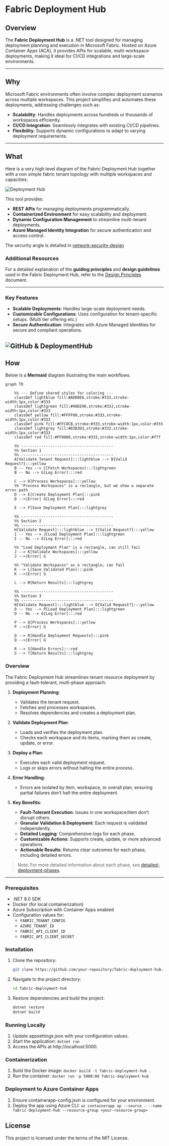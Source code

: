 # Fabric Deployment Hub

## Overview

The **Fabric Deployment Hub** is a .NET tool designed for managing deployment planning and execution in Microsoft Fabric. Hosted on Azure Container Apps (ACA), it provides APIs for scalable, multi-workspace deployments, making it ideal for CI/CD integrations and large-scale environments.

---

## Why

Microsoft Fabric environments often involve complex deployment scenarios across multiple workspaces. This project simplifies and automates these deployments, addressing challenges such as:
- **Scalability**: Handles deployments across hundreds or thousands of workspaces efficiently.
- **CI/CD Integration**: Seamlessly integrates with existing CI/CD pipelines.
- **Flexibility**: Supports dynamic configurations to adapt to varying deployment requirements.

---

## What

Here is a very high level diagram of the Fabric Deployment Hub together with a non simple fabric tenant topology with multiple workspaces and capacities:

![Deployment Hub](./images/deployment_hub_HL.png)

This tool provides:

- **REST APIs** for managing deployments programmatically.
- **Containerized Environment** for easy scalability and deployment.
- **Dynamic Configuration Management** to streamline multi-tenant deployments.
- **Azure Managed Identity Integration** for secure authentication and access control.

The security angle is detailed in [network-security-design](./network-security-design.md)

### Additional Resources

For a detailed explanation of the **guiding principles** and **design guidelines** used in the Fabric Deployment Hub, refer to the [Design Principles](./design-principles.md) document.

---

### Key Features

- **Scalable Deployments**: Handles large-scale deployment needs.
- **Customizable Configurations**: Uses configuration for tenant-specific setups. (Multi tier offering etc.)
- **Secure Authentication**: Integrates with Azure Managed Identities for secure and compliant operations.

![GitHub & DeploymentHub](./images/github-deploymenthub.png)
---

## How

Below is a **Mermaid** diagram illustrating the main workflows.


```mermaid
graph TD

    %% --- Define shared styles for coloring ---
    classDef lightblue fill:#ADD8E6,stroke:#333,stroke-width:1px,color:#333
    classDef lightgreen fill:#90EE90,stroke:#333,stroke-width:1px,color:#333
    classDef yellow fill:#FFFF00,stroke:#333,stroke-width:1px,color:#333
    classDef pink fill:#FFC0CB,stroke:#333,stroke-width:1px,color:#333
    classDef lightgrey fill:#D3D3D3,stroke:#333,stroke-width:1px,color:#333
    classDef red fill:#FF0000,stroke:#333,stroke-width:1px,color:#fff

    %% -----------------------------------------
    %% Section 1
    %% -----------------------------------------
    A[Validate Tenant Request]:::lightblue --> B{Valid Request?}:::yellow
    B -- Yes --> C[Fetch Workspaces]:::lightgreen
    B -- No --> G[Log Error]:::red

    C --> D[Process Workspaces]:::yellow
    %% "Process Workspaces" is a rectangle, but we show a separate error path
    D --> E[Create Deployment Plan]:::pink
    D -->|Error| G[Log Error]:::red

    E --> F[Save Deployment Plan]:::lightgrey

    %% -----------------------------------------
    %% Section 2
    %% -----------------------------------------
    H[Validate Request]:::lightblue --> I{Valid Request?}:::yellow
    I -- Yes --> J[Load Deployment Plan]:::lightgreen
    I -- No --> G[Log Error]:::red

    %% "Load Deployment Plan" is a rectangle, can still fail
    J --> K[Validate Workspaces]:::yellow
    J -->|Error| G

    %% "Validate Workspaces" as a rectangle; can fail
    K --> L[Save Validated Plan]:::pink
    K -->|Error| G

    L --> M[Return Results]:::lightgrey

    %% -----------------------------------------
    %% Section 3
    %% -----------------------------------------
    N[Validate Request]:::lightblue --> O{Valid Request?}:::yellow
    O -- Yes --> P[Load Deployment Plan]:::lightgreen
    O -- No --> G[Log Error]:::red

    P --> Q[Process Workspaces]:::yellow
    P -->|Error| G

    Q --> R[Handle Deployment Requests]:::pink
    Q -->|Error| G

    R --> S[Handle Errors]:::red
    S --> T[Return Results]:::lightgrey
```
### Overview

The Fabric Deployment Hub streamlines tenant resource deployment by providing a fault-tolerant, multi-phase approach:

1. **Deployment Planning**:  
   - Validates the tenant request.
   - Fetches and processes workspaces.
   - Resolves dependencies and creates a deployment plan.

2. **Validate Deployment Plan**:  
   - Loads and verifies the deployment plan.
   - Checks each workspace and its items, marking them as create, update, or error.

3. **Deploy a Plan**:  
   - Executes each valid deployment request.
   - Logs or skips errors without halting the entire process.

4. **Error Handling**:  
   - Errors are isolated by item, workspace, or overall plan, ensuring partial failures don’t halt the entire deployment.

5. **Key Benefits**:  
   - **Fault-Tolerant Execution**: Issues in one workspace/item don’t disrupt others.  
   - **Granular Validation & Deployment**: Each request is validated independently.  
   - **Detailed Logging**: Comprehensive logs for each phase.  
   - **Customizable Actions**: Supports create, update, or more advanced operations.  
   - **Actionable Results**: Returns clear outcomes for each phase, including detailed errors.

>Note: For more detailed information about each phase, see [detailed-deployment-phases](detailed-deployment-phases.md).

---

### Prerequisites

- .NET 8.0 SDK
- Docker (for local containerization)
- Azure Subscription with Container Apps enabled
- Configuration values for:
  - `FABRIC_TENANT_CONFIG`
  - `AZURE_TENANT_ID`
  - `FABRIC_API_CLIENT_ID`
  - `FABRIC_API_CLIENT_SECRET`

### Installation

1. Clone the repository:
   ```bash
   git clone https://github.com/your-repository/fabric-deployment-hub.git
2.	Navigate to the project directory:
    ```bash
    cd fabric-deployment-hub
    ```
3. Restore dependencies and build the project:
    ```bash
    dotnet restore
    dotnet build
    ```
### Running Locally

1. Update appsettings.json with your configuration values.
2. Start the application: `dotnet run`
3. Access the APIs at http://localhost:5000.

### Containerization

1. Build the Docker image: `docker build -t fabric-deployment-hub .`
2. Run the container: `docker run -p 5000:80 fabric-deployment-hub`

### Deployment to Azure Container Apps

1. Ensure containerapp-config.json is configured for your environment.
2. Deploy the app using Azure CLI: `az containerapp up --source . --name fabric-deployment-hub --resource-group <your-resource-group>`

## License

This project is licensed under the terms of the MIT License.